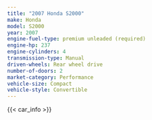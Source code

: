 ```yaml
---
title: "2007 Honda S2000"
make: Honda
model: S2000
year: 2007
engine-fuel-type: premium unleaded (required)
engine-hp: 237
engine-cylinders: 4
transmission-type: Manual
driven-wheels: Rear wheel drive
number-of-doors: 2
market-category: Performance
vehicle-size: Compact
vehicle-style: Convertible
---
```


{{< car_info >}}
